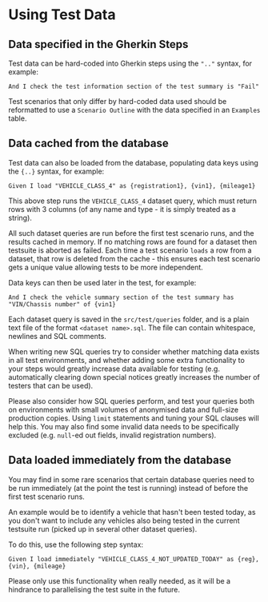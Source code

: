 # Using Test Data

## Data specified in the Gherkin Steps
 
Test data can be hard-coded into Gherkin steps using the ```".."``` syntax, for example:
 
```gherkin
And I check the test information section of the test summary is "Fail"
``` 

Test scenarios that only differ by hard-coded data used should be reformatted to use a `Scenario Outline` with the data specified in an `Examples` table.

## Data cached from the database

Test data can also be loaded from the database, populating data keys using the ```{..}``` syntax, for example:
 
```gherkin
Given I load "VEHICLE_CLASS_4" as {registration1}, {vin1}, {mileage1}
``` 

This above step runs the ```VEHICLE_CLASS_4``` dataset query, which must return rows with 3 columns (of any name and type - it is simply treated as a string).

All such dataset queries are run before the first test scenario runs, and the results cached in memory. If no matching rows are found for a dataset then testsuite is aborted as failed. Each time a test scenario `loads` a row from a dataset, that row is deleted from the cache - this ensures each test scenario gets a unique value allowing tests to be more independent. 

Data keys can then be used later in the test, for example:
  
```gherkin
And I check the vehicle summary section of the test summary has "VIN/Chassis number" of {vin1}
```  

Each dataset query is saved in the ```src/test/queries``` folder, and is a plain text file of the format ```<dataset name>.sql```. The file can contain whitespace, newlines and SQL comments. 

When writing new SQL queries try to consider whether matching data exists in all test environments, and whether adding some extra functionality to your steps would greatly increase data available for testing (e.g. automatically clearing down special notices greatly increases the number of testers that can be used). 

Please also consider how SQL queries perform, and test your queries both on environments with small volumes of anonymised data and full-size production copies. Using ```limit``` statements and tuning your SQL clauses will help this. You may also find some invalid data needs to be specifically excluded (e.g. ```null```-ed out fields, invalid registration numbers).

## Data loaded immediately from the database

You may find in some rare scenarios that certain database queries need to be run immediately (at the point the test is running) instead of before the first test scenario runs. 

An example would be to identify a vehicle that hasn't been tested today, as you don't want to include any vehicles also being tested in the current testsuite run (picked up in several other dataset queries).

To do this, use the following step syntax:

```gherkin
Given I load immediately "VEHICLE_CLASS_4_NOT_UPDATED_TODAY" as {reg}, {vin}, {mileage}
``` 

Please only use this functionality when really needed, as it will be a hindrance to parallelising the test suite in the future. 
